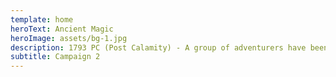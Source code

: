 ```yaml
---
template: home
heroText: Ancient Magic
heroImage: assets/bg-1.jpg
description: 1793 PC (Post Calamity) - A group of adventurers have been traveling within the country of the Newcross Empire. Some of these adventurers had met each other a month ago when they were called together to defeat a sole cultist from reviving a snake deity Sseth. After their 2 day adventure, the group has continued together, parting paths when they felt their calling was elsewhere. Now we pick up with the remaining adventurers as they come to the town of Faymedow, possibly to start their journey anew.
subtitle: Campaign 2
---
```


